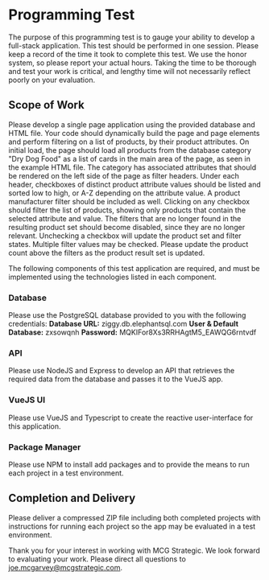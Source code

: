 # Programming Test
The purpose of this programming test is to gauge your ability to develop a full-stack application. This test should be performed in one session. Please keep a record of the time it took to complete this test. We use the honor system, so please report your actual hours. Taking the time to be thorough and test your work is critical, and lengthy time will not necessarily reflect poorly on your evaluation. 

## Scope of Work
Please develop a single page application using the provided database and HTML file. Your code should dynamically build the page and page elements and perform filtering on a list of products, by their product attributes. On initial load, the page should load all products from the database category "Dry Dog Food" as a list of cards in the main area of the page, as seen in the example HTML file. The category has associated attributes that should be rendered on the left side of the page as filter headers. Under each header, checkboxes of distinct product attribute values should be listed and sorted low to high, or A-Z depending on the attribute value. A product manufacturer filter should be included as well. Clicking on any checkbox should filter the list of products, showing only products that contain the selected attribute and value. The filters that are no longer found in the resulting product set should become disabled, since they are no longer relevant. Unchecking a checkbox will update the product set and filter states. Multiple filter values may be checked. Please update the product count above the filters as the product result set is updated.

The following components of this test application are required, and must be implemented using the technologies listed in each component.

### Database
Please use the PostgreSQL database provided to you with the following credentials:
**Database URL:** ziggy.db.elephantsql.com
**User & Default Database:** zxsowqnh
**Password:** MQKIFor8Xs3RRHAgtM5_EAWQG6rntvdf

### API
Please use NodeJS and Express to develop an API that retrieves the required data from the database and passes it to the VueJS app.

### VueJS UI
Please use VueJS and Typescript to create the reactive user-interface for this application.

### Package Manager
Please use NPM to install add packages and to provide the means to run each project in a test environment.

## Completion and Delivery
Please deliver a compressed ZIP file including both completed projects with instructions for running each project so the app may be evaluated in a test environment.

Thank you for your interest in working with MCG Strategic. We look forward to evaluating your work. Please direct all questions to joe.mcgarvey@mcgstrategic.com.	

